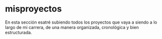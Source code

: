 # misproyectos
En esta sección esatré subiendo todos los proyectos que vaya a siendo a lo largo de mi carrera, de una manera organizada, cronológica y bien estructurada.
